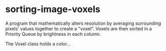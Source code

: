 # sorting-image-voxels
A program that mathematically alters resolution by averaging surrounding pixels' values together to create a "voxel". Voxels are then sorted in a Priority Queue by brightness in each column.

The Voxel class holds a color...
